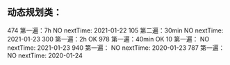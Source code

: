 ## 动态规划类：
474 第一遍：7h    NO nextTime: 2021-01-22
105 第二遍：30min NO nextTime: 2021-01-23
300 第一遍：2h    OK
978 第一遍：40min OK
10  第一遍：      NO  nextTime: 2021-01-23
940 第一遍：      NO  nextTime: 2020-01-23
787 第一遍：      NO  nextTime: 2020-01-24